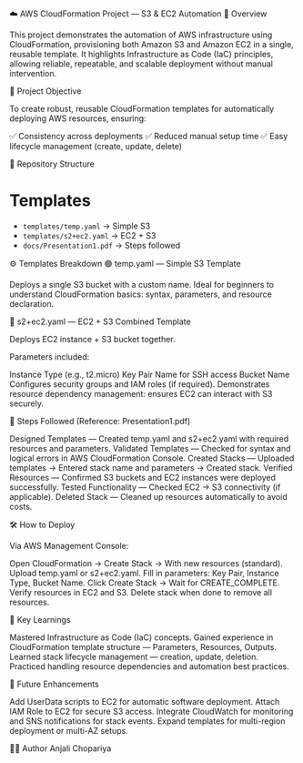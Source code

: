 ☁️ AWS CloudFormation Project — S3 & EC2 Automation
📌 Overview

This project demonstrates the automation of AWS infrastructure using CloudFormation, provisioning both Amazon S3 and Amazon EC2 in a single, reusable template.
It highlights Infrastructure as Code (IaC) principles, allowing reliable, repeatable, and scalable deployment without manual intervention.

🎯 Project Objective

To create robust, reusable CloudFormation templates for automatically deploying AWS resources, ensuring:

✅ Consistency across deployments
✅ Reduced manual setup time
✅ Easy lifecycle management (create, update, delete)

📁 Repository Structure
# Templates
- `templates/temp.yaml` → Simple S3
- `templates/s2+ec2.yaml` → EC2 + S3
- `docs/Presentation1.pdf` → Steps followed

⚙️ Templates Breakdown
🟢 temp.yaml — Simple S3 Template

Deploys a single S3 bucket with a custom name.
Ideal for beginners to understand CloudFormation basics: syntax, parameters, and resource declaration.

🔵 s2+ec2.yaml — EC2 + S3 Combined Template

Deploys EC2 instance + S3 bucket together.

Parameters included:

Instance Type (e.g., t2.micro)
Key Pair Name for SSH access
Bucket Name
Configures security groups and IAM roles (if required).
Demonstrates resource dependency management: ensures EC2 can interact with S3 securely.

🧾 Steps Followed (Reference: Presentation1.pdf)

Designed Templates — Created temp.yaml and s2+ec2.yaml with required resources and parameters.
Validated Templates — Checked for syntax and logical errors in AWS CloudFormation Console.
Created Stacks — Uploaded templates → Entered stack name and parameters → Created stack.
Verified Resources — Confirmed S3 buckets and EC2 instances were deployed successfully.
Tested Functionality — Checked EC2 → S3 connectivity (if applicable).
Deleted Stack — Cleaned up resources automatically to avoid costs.

🛠️ How to Deploy

Via AWS Management Console:

Open CloudFormation → Create Stack → With new resources (standard).
Upload temp.yaml or s2+ec2.yaml.
Fill in parameters: Key Pair, Instance Type, Bucket Name.
Click Create Stack → Wait for CREATE_COMPLETE.
Verify resources in EC2 and S3.
Delete stack when done to remove all resources.

🌟 Key Learnings

Mastered Infrastructure as Code (IaC) concepts.
Gained experience in CloudFormation template structure — Parameters, Resources, Outputs.
Learned stack lifecycle management — creation, update, deletion.
Practiced handling resource dependencies and automation best practices.

🚀 Future Enhancements

Add UserData scripts to EC2 for automatic software deployment.
Attach IAM Role to EC2 for secure S3 access.
Integrate CloudWatch for monitoring and SNS notifications for stack events.
Expand templates for multi-region deployment or multi-AZ setups.

👩‍💻 Author
Anjali Chopariya
